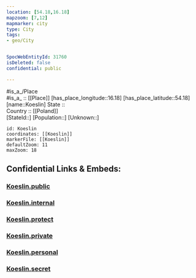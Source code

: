 ```yaml
---
location: [54.18,16.18] 
mapzoom: [7,12] 
mapmarker: city 
type: City
tags:
- geo/City


SpocWebEntityId: 31760
isDeleted: false
confidential: public

---
```

#is_a_/Place  
#is_a_ :: [[Place]] 
[has_place_longitude::16.18] 
[has_place_latitude::54.18] 
[name::Koeslin] 
State ::  
Country :: [[Poland]]  
[StateId::] 
[Population::] 
[Unknown::] 


```leaflet
id: Koeslin
coordinates: [[Koeslin]] 
markerFile: [[Koeslin]] 
defaultZoom: 11 
maxZoom: 18
```


## Confidential Links & Embeds: 

### [Koeslin.public](/_public/\Earth\Continent\Europe\Europe~East\Poland\Provinces~Poland\West_Pomeranian\CityKoeslin.public.md) 

### [Koeslin.internal](/_internal/\Earth\Continent\Europe\Europe~East\Poland\Provinces~Poland\West_Pomeranian\CityKoeslin.internal.md) 

### [Koeslin.protect](/_protect/\Earth\Continent\Europe\Europe~East\Poland\Provinces~Poland\West_Pomeranian\CityKoeslin.protect.md) 

### [Koeslin.private](/_private/\Earth\Continent\Europe\Europe~East\Poland\Provinces~Poland\West_Pomeranian\CityKoeslin.private.md) 

### [Koeslin.personal](/_personal/\Earth\Continent\Europe\Europe~East\Poland\Provinces~Poland\West_Pomeranian\CityKoeslin.personal.md) 

### [Koeslin.secret](/_secret/\Earth\Continent\Europe\Europe~East\Poland\Provinces~Poland\West_Pomeranian\CityKoeslin.secret.md)

